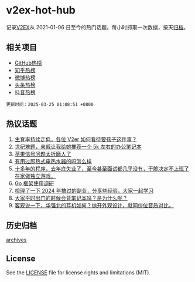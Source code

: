 # v2ex-hot-hub

 记录[V2EX](https://www.v2ex.com/)从 2021-01-06 日至今的热门话题。每小时抓取一次数据，按天[归档](archives)。
 
 ## 相关项目

- [GitHub热榜](https://github.com/snaildev/github-hot-hub)
- [知乎热榜](https://github.com/snaildev/zhihu-hot-hub)
- [微博热榜](https://github.com/snaildev/weibo-hot-hub)
- [头条热榜](https://github.com/snaildev/toutiao-hot-hub)
- [抖音热榜](https://github.com/snaildev/douyin-hot-hub)


 `更新时间：2025-03-25 01:08:51 +0800`

## 热议话题

1. [生育率持续走低，各位 V2er 如何看待要孩子这件事？](https://www.v2ex.com/t/1120585)
1. [世纪难题，亲戚让我给她推荐一个 5k 左右的办公笔记本](https://www.v2ex.com/t/1120611)
1. [苹果信号问题太折磨人了](https://www.v2ex.com/t/1120615)
1. [有用过即热式电热水器的吗怎么样](https://www.v2ex.com/t/1120543)
1. [十多年的程序，去年底失业了，至今甚至面试都几乎没有，干脆决定不上班了在家做独立游戏。](https://www.v2ex.com/t/1120556)
1. [Go 框架使用调研](https://www.v2ex.com/t/1120679)
1. [梳理了一下 2024 年搞过的副业，分享些经验，大家一起学习](https://www.v2ex.com/t/1120630)
1. [大家平时出门的时候会背笔记本吗？是为什么呢？](https://www.v2ex.com/t/1120572)
1. [客观说一下，华强北的耳机如何？抛开外观设计，就同价位音质对比。](https://www.v2ex.com/t/1120566)

## 历史归档

[archives](archives)

## License

See the [LICENSE](LICENSE) file for license rights and limitations (MIT).

